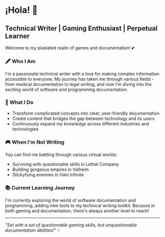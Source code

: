 # ¡Hola! 👋 

## Technical Writer | Gaming Enthusiast | Perpetual Learner

Welcome to my pixelated realm of games and documentation! 💕 

### 🖋️ Who I Am
I'm a passionate technical writer with a love for making complex information accessible to everyone. My journey has taken me through various fields - from medical documentation to legal writing, and now I'm diving into the exciting world of software and programming documentation.

### 🚀 What I Do
- Transform complicated concepts into clear, user-friendly documentation
- Create content that bridges the gap between technology and its users
- Continuously expand my knowledge across different industries and technologies

### 🎮 When I'm Not Writing
You can find me battling through various virtual worlds:
- Surviving with questionable skills in Lethal Company
- Building gorgeous empires in Valheim
- Stickyfying enemies in Halo Infinite

### 📚 Current Learning Journey
I'm currently exploring the world of software documentation and programming, adding new tools to my technical writing toolkit. Because in both gaming and documentation, there's always another level to reach! 

---
*"Set with a set of questionable gaming skills, but unquestionable documentation abilities!"* ✨

